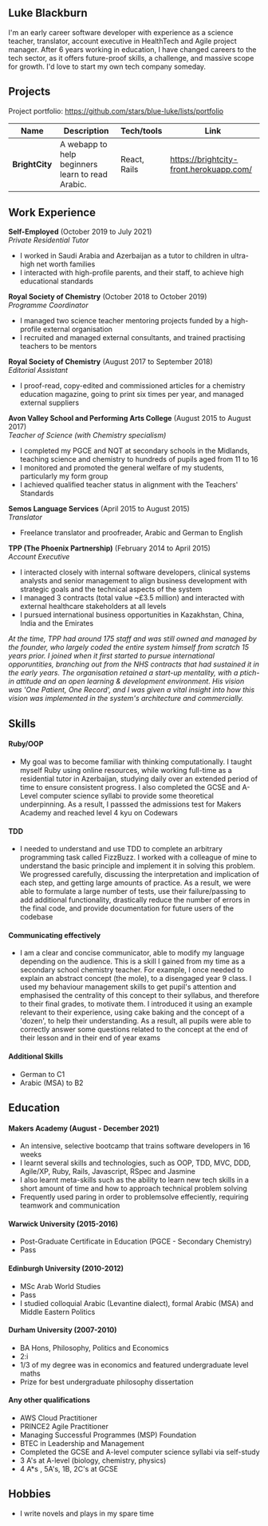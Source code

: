 ## Luke Blackburn

I'm an early career software developer with experience as a science teacher, translator, account executive in HealthTech and Agile project manager. After 6 years working in education, I have changed careers to the tech sector, as it offers future-proof skills, a challenge, and massive scope for growth. I'd love to start my own tech company someday.

## Projects
Project portfolio: https://github.com/stars/blue-luke/lists/portfolio

| Name                         | Description                                                           | Tech/tools        | Link          |
| ---------------------------- | --------------------------------------------------------------------- | ----------------- | ------------- |
| **BrightCity**               | A webapp to help beginners learn to read Arabic.                      | React, Rails      | https://brightcity-front.herokuapp.com/ |

## Work Experience

**Self-Employed** (October 2019 to July 2021)  
_Private Residential Tutor_

- I worked in Saudi Arabia and Azerbaijan as a tutor to children in ultra-high net worth families
- I interacted with high-profile parents, and their staff, to achieve high educational standards

**Royal Society of Chemistry** (October 2018 to October 2019)  
_Programme Coordinator_

- I managed two science teacher mentoring projects funded by a high-profile external organisation
- I recruited and managed external consultants, and trained practising teachers to be mentors

**Royal Society of Chemistry** (August 2017 to September 2018)  
_Editorial Assistant_

- I proof-read, copy-edited and commissioned articles for a chemistry education magazine, going to print six times per year, and managed external suppliers

**Avon Valley School and Performing Arts College** (August 2015 to August 2017)  
_Teacher of Science (with Chemistry specialism)_

- I completed my PGCE and NQT at secondary schools in the Midlands, teaching science and chemistry to hundreds of pupils aged from 11 to 16
- I monitored and promoted the general welfare of my students, particularly my form group
- I achieved qualified teacher status in alignment with the Teachers' Standards

**Semos Language Services** (April 2015 to August 2015)  
_Translator_

- Freelance translator and proofreader, Arabic and German to English

**TPP (The Phoenix Partnership)** (February 2014 to April 2015)  
_Account Executive_
- I interacted closely with internal software developers, clinical systems analysts and senior management to align business development with strategic goals and the technical aspects of the system
- I managed 3 contracts (total value ~£3.5 million) and interacted with external healthcare stakeholders at all levels
- I pursued international business opportunities in Kazakhstan, China, India and the Emirates

*At the time, TPP had around 175 staff and was still owned and managed by the founder, who largely coded the entire system himself from scratch 15 years prior. I joined when it first started to pursue international opporuntities, branching out from the NHS contracts that had sustained it in the early years. The organisation retained a start-up mentality, with a ptich-in attitude and an open learning & development environment. His vision was 'One Patient, One Record', and I was given a vital insight into how this vision was implemented in the system's architecture and commercially.*

## Skills

#### Ruby/OOP

- My goal was to become familiar with thinking computationally. I taught myself Ruby using online resources, while working full-time as a residential tutor in Azerbaijan, studying daily over an extended period of time to ensure consistent progress. I also completed the GCSE and A-Level computer science syllabi to provide some theoretical underpinning. As a result, I passsed the admissions test for Makers Academy and reached level 4 kyu on Codewars

#### TDD

- I needed to understand and use TDD to complete an arbitrary programming task called FizzBuzz. I worked with a colleague of mine to understand the basic principle and implement it in solving this problem. We progressed carefully, discussing the interpretation and implication of each step, and getting large amounts of practice. As a result, we were able to formulate a large number of tests, use their failure/passing to add additional functionality, drastically reduce the number of errors in the final code, and provide documentation for future users of the codebase

#### Communicating effectively

- I am a clear and concise communicator, able to modify my language depending on the audience. This is a skill I gained from my time as a secondary school chemistry teacher. For example, I once needed to explain an abstract concept (the mole), to a disengaged year 9 class. I used my behaviour management skills to get pupil's attention and emphasised the centrality of this concept to their syllabus, and therefore to their final grades, to motivate them. I introduced it using an example relevant to their experience, using cake baking and the concept of a 'dozen', to help their understanding. As a result, all pupils were able to correctly answer some questions related to the concept at the end of their lesson and in their end of year exams

#### Additional Skills
- German to C1
- Arabic (MSA) to B2

## Education

#### Makers Academy (August - December 2021)
- An intensive, selective bootcamp that trains software developers in 16 weeks
- I learnt several skills and technologies, such as OOP, TDD, MVC, DDD, Agile/XP, Ruby, Rails, Javascript, RSpec and Jasmine
- I also learnt meta-skills such as the ability to learn new tech skills in a short amount of time and how to approach technical problem solving
- Frequently used paring in order to problemsolve effeciently, requiring teamwork and communication

#### Warwick University (2015-2016)

- Post-Graduate Certificate in Education (PGCE - Secondary Chemistry)
- Pass

#### Edinburgh University (2010-2012)

- MSc Arab World Studies
- Pass
- I studied colloquial Arabic (Levantine dialect), formal Arabic (MSA) and Middle Eastern Politics

#### Durham University (2007-2010)

- BA Hons, Philosophy, Politics and Economics
- 2:i
- 1/3 of my degree was in economics and featured undergraduate level maths
- Prize for best undergraduate philosophy dissertation

#### Any other qualifications

- AWS Cloud Practitioner
- PRINCE2 Agile Practitioner
- Managing Successful Programmes (MSP) Foundation
- BTEC in Leadership and Management
- Completed the GCSE and A-level computer science syllabi via self-study
- 3 A's at A-level (biology, chemistry, physics)
- 4 A\*s , 5A's, 1B, 2C's at GCSE

## Hobbies

- I write novels and plays in my spare time
